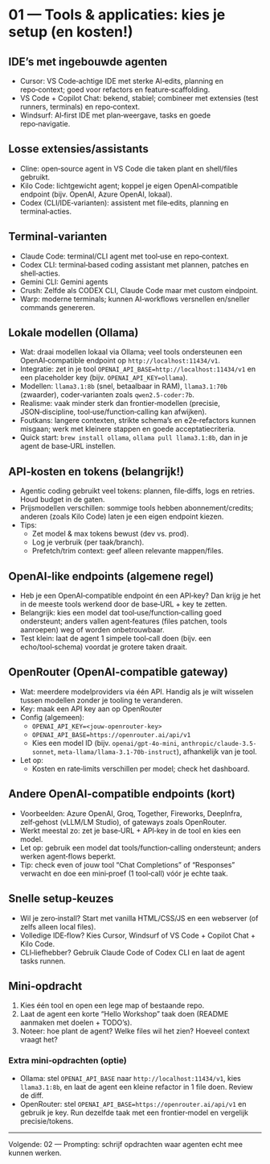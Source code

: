# 01 — Tools & applicaties: kies je setup (en kosten!)

## IDE’s met ingebouwde agenten
- Cursor: VS Code‑achtige IDE met sterke AI‑edits, planning en repo‑context; goed voor refactors en feature‑scaffolding.
- VS Code + Copilot Chat: bekend, stabiel; combineer met extensies (test runners, terminals) en repo‑context.
- Windsurf: AI‑first IDE met plan‑weergave, tasks en goede repo‑navigatie.

## Losse extensies/assistants
- Cline: open‑source agent in VS Code die taken plant en shell/files gebruikt.
- Kilo Code: lichtgewicht agent; koppel je eigen OpenAI‑compatible endpoint (bijv. OpenAI, Azure OpenAI, lokaal).
- Codex (CLI/IDE‑varianten): assistent met file‑edits, planning en terminal‑acties.

## Terminal‑varianten
- Claude Code: terminal/CLI agent met tool‑use en repo‑context.
- Codex CLI: terminal‑based coding assistant met plannen, patches en shell‑acties.
- Gemini CLI: Gemini agents
- Crush: Zelfde als CODEX CLI, Claude Code maar met custom eindpoint.
- Warp: moderne terminals; kunnen AI‑workflows versnellen en/sneller commands genereren.

## Lokale modellen (Ollama)
- Wat: draai modellen lokaal via Ollama; veel tools ondersteunen een OpenAI‑compatible endpoint op `http://localhost:11434/v1`.
- Integratie: zet in je tool `OPENAI_API_BASE=http://localhost:11434/v1` en een placeholder key (bijv. `OPENAI_API_KEY=ollama`).
- Modellen: `llama3.1:8b` (snel, betaalbaar in RAM), `llama3.1:70b` (zwaarder), coder‑varianten zoals `qwen2.5-coder:7b`.
- Realisme: vaak minder sterk dan frontier‑modellen (precisie, JSON‑discipline, tool‑use/function‑calling kan afwijken).
- Foutkans: langere contexten, strikte schema’s en e2e‑refactors kunnen misgaan; werk met kleinere stappen en goede acceptatiecriteria.
- Quick start: `brew install ollama`, `ollama pull llama3.1:8b`, dan in je agent de base‑URL instellen.

## API‑kosten en tokens (belangrijk!)
- Agentic coding gebruikt veel tokens: plannen, file‑diffs, logs en retries. Houd budget in de gaten.
- Prijsmodellen verschillen: sommige tools hebben abonnement/credits; anderen (zoals Kilo Code) laten je een eigen endpoint kiezen.
- Tips:
  - Zet model & max tokens bewust (dev vs. prod).
  - Log je verbruik (per taak/branch).
  - Prefetch/trim context: geef alleen relevante mappen/files.

## OpenAI‑like endpoints (algemene regel)
- Heb je een OpenAI‑compatible endpoint én een API‑key? Dan krijg je het in de meeste tools werkend door de base‑URL + key te zetten.
- Belangrijk: kies een model dat tool‑use/function‑calling goed ondersteunt; anders vallen agent‑features (files patchen, tools aanroepen) weg of worden onbetrouwbaar.
- Test klein: laat de agent 1 simpele tool‑call doen (bijv. een echo/tool‑schema) voordat je grotere taken draait.

## OpenRouter (OpenAI‑compatible gateway)
- Wat: meerdere modelproviders via één API. Handig als je wilt wisselen tussen modellen zonder je tooling te veranderen.
- Key: maak een API key aan op OpenRouter
- Config (algemeen):
  - `OPENAI_API_KEY=<jouw-openrouter-key>`
  - `OPENAI_API_BASE=https://openrouter.ai/api/v1`
  - Kies een model ID (bijv. `openai/gpt-4o-mini`, `anthropic/claude-3.5-sonnet`, `meta-llama/llama-3.1-70b-instruct`), afhankelijk van je tool.
- Let op:
  - Kosten en rate‑limits verschillen per model; check het dashboard.

## Andere OpenAI‑compatible endpoints (kort)
- Voorbeelden: Azure OpenAI, Groq, Together, Fireworks, DeepInfra, zelf‑gehost (vLLM/LM Studio), of gateways zoals OpenRouter.
- Werkt meestal zo: zet je base‑URL + API‑key in de tool en kies een model.
- Let op: gebruik een model dat tools/function‑calling ondersteunt; anders werken agent‑flows beperkt.
- Tip: check even of jouw tool “Chat Completions” of “Responses” verwacht en doe een mini‑proef (1 tool‑call) vóór je echte taak.

## Snelle setup‑keuzes
- Wil je zero‑install? Start met vanilla HTML/CSS/JS en een webserver (of zelfs alleen local files).
- Volledige IDE‑flow? Kies Cursor, Windsurf of VS Code + Copilot Chat + Kilo Code.
- CLI‑liefhebber? Gebruik Claude Code of Codex CLI en laat de agent tasks runnen.

## Mini‑opdracht
1) Kies één tool en open een lege map of bestaande repo.
2) Laat de agent een korte “Hello Workshop” taak doen (README aanmaken met doelen + TODO’s).
3) Noteer: hoe plant de agent? Welke files wil het zien? Hoeveel context vraagt het?

### Extra mini‑opdrachten (optie)
- Ollama: stel `OPENAI_API_BASE` naar `http://localhost:11434/v1`, kies `llama3.1:8b`, en laat de agent een kleine refactor in 1 file doen. Review de diff.
- OpenRouter: stel `OPENAI_API_BASE=https://openrouter.ai/api/v1` en gebruik je key. Run dezelfde taak met een frontier‑model en vergelijk precisie/tokens.

---

Volgende: 02 — Prompting: schrijf opdrachten waar agenten echt mee kunnen werken.

